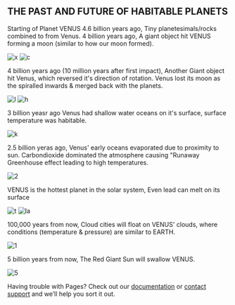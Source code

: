 ## THE PAST AND FUTURE OF HABITABLE PLANETS 

Starting of Planet VENUS
4.6 billion years ago, Tiny planetesimals/rocks combined to from Venus.
4 billion years ago, A giant object hit VENUS forming a moon (similar to how our moon formed).

![x](https://user-images.githubusercontent.com/99862478/157416097-c99a4724-6fce-40df-84e6-5ec6e53c338c.PNG) ![c](https://user-images.githubusercontent.com/99862478/157416746-a940d8ce-f67e-47cb-b3fc-fd9b6dfaf5dd.PNG)

4 billion years ago (10 million years after first impact), Another Giant object hit Venus, which reversed it's direction of rotation. Venus lost its moon as the spiralled inwards & merged back with the planets. 

![l](https://user-images.githubusercontent.com/99862478/157418162-cf74794f-6404-4f39-a34e-fcd4f7583b09.PNG)
![h](https://user-images.githubusercontent.com/99862478/157419785-1f562147-1e28-4db3-a60d-8e473516ac10.PNG)



 3 billion yeasr ago Venus had shallow water oceans on it's surface, surface temperature was habitable.
 
 ![k](https://user-images.githubusercontent.com/99862478/157421284-b62b6bbc-4cfe-4b99-85bb-4497b7f87162.PNG)


2.5 billion yeras ago, Venus' early oceans evaporated due to proximity to sun. Carbondioxide dominated the atmosphere causing "Runaway Greenhouse effect leading to high temperatures.

![2](https://user-images.githubusercontent.com/99862478/157422715-9447529e-8ab8-4681-ba59-a67d69ea7703.PNG)


VENUS is the hottest planet in the solar system, Even lead can melt on its surface

![t](https://user-images.githubusercontent.com/99862478/157638869-d309348d-7eae-4cc5-aafd-64448f2258ba.PNG)
![la](https://user-images.githubusercontent.com/99862478/157638891-51575bc2-12c0-418e-8afb-6b26e151484c.PNG)


100,000 years from now, Cloud cities will float on VENUS' clouds, where conditions (temperature & pressure) are similar to EARTH.

![1](https://user-images.githubusercontent.com/99862478/157639789-bd454bc2-b3df-48c5-818b-d440a12448da.PNG)


5 billion years from now, The Red Giant Sun will swallow VENUS.

![5](https://user-images.githubusercontent.com/99862478/157640614-5a513bf0-7d4e-48da-a2ed-7d7f085de3ae.PNG)







Having trouble with Pages? Check out our [documentation](https://docs.github.com/categories/github-pages-basics/) or [contact support](https://support.github.com/contact) and we’ll help you sort it out.
